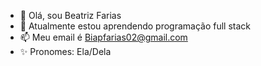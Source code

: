 - 👋 Olá, sou Beatriz Farias
- 🌱 Atualmente estou aprendendo programação full stack
- 📫 Meu email é Biapfarias02@gmail.com
- ✨ Pronomes: Ela/Dela
<!---
BeatrizFarias02/BeatrizFarias02 is a ✨ special ✨ repository because its `README.md` (this file) appears on your GitHub profile.
You can click the Preview link to take a look at your changes.
--->
